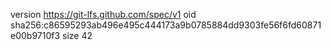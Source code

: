 version https://git-lfs.github.com/spec/v1
oid sha256:c86595293ab496e495c444173a9b0785884dd9303fe56f6fd60871e00b9710f3
size 42

